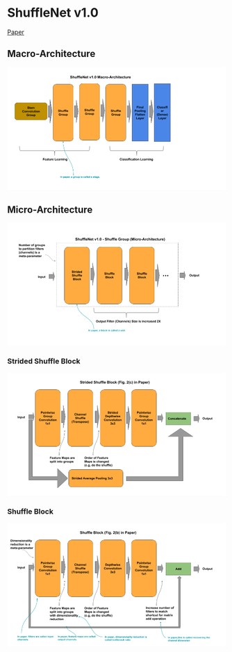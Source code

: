 
# ShuffleNet v1.0

[Paper](https://arxiv.org/pdf/1707.01083.pdf)

## Macro-Architecture

<img src='shufflenet/macro.png'>

## Micro-Architecture

<img src='shufflenet/micro.png'>

### Strided Shuffle Block

<img src='shufflenet/block.png'>

### Shuffle Block

<img src='shufflenet/strided-block.png'>
